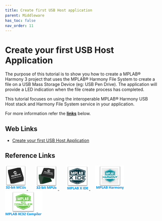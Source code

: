 ```yaml
---
title: Create first USB Host application
parent: Middleware
has_toc: false
nav_order: 11
---
```


# Create your first USB Host Application

The purpose of this tutorial is to show you how to create a MPLAB® Harmony 3 project that uses the MPLAB® Harmony File System to create a file on a USB Mass Storage Device (eg: USB Pen Drive). The application will provide a LED indication when the file create process has completed.

This tutorial focuses on using the interoperable MPLAB® Harmony USB Host stack and Harmony File System service in your application.

For more information refer the **[links](#Web-Links)** below.

## <a id="Web-Links"> </a>
## Web Links

- <a href="https://github.com/Microchip-MPLAB-Harmony/usb/wiki/Create-your-first-usb-host-msd-application" target="_blank">Create your first USB Host Application</a>

## Reference Links
[<a href="https://www.microchip.com/design-centers/32-bit" target="_blank"> <img src="../../r_images/32_bit_mcus.png"> </a>]()  &nbsp; &nbsp; &nbsp; [<a href="https://www.microchip.com/design-centers/32-bit-mpus" target="_blank"> <img src="../../r_images/32_bit_mpus.png"> </a>]()  &nbsp; &nbsp; &nbsp; [<a href="https://www.microchip.com/mplab/mplab-x-ide" target="_blank"> <img src="../../r_images/mplab_x_ide.png"> </a>]()  &nbsp; &nbsp; [<a href="https://www.microchip.com/mplab/mplab-harmony" target="_blank"> <img src="../../r_images/mplab_harmony.png"> </a>]() [<a href="https://www.microchip.com/mplab/compilers" target="_blank"> <img src="../../r_images/mplab_compiler.png"> </a>]()  
